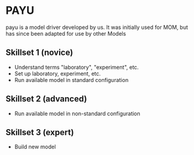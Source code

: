 # PAYU

payu is a model driver developed by us. It was initially used for MOM, but has since been adapted for use by other Models

## Skillset 1 (novice)

 * Understand terms "laboratory", "experiment", etc.
 * Set up laboratory, experiment, etc.
 * Run available model in standard configuration

## Skillset 2 (advanced)

 * Run available model in non-standard configuration

## Skillset 3 (expert)

 * Build new model
